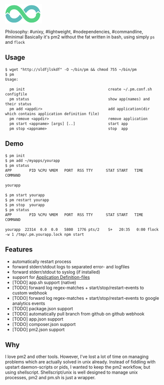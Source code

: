 <img src="doc/logo.png" width="120"/>

Philosophy: #unixy, #lightweight, #nodependencies, #commandline, #minimal
Basically it's pm2 without the fat written in bash, using simply ```ps``` and ```flock```

## Usage

    $ wget "http://sldfjlskdf" -O ~/bin/pm && chmod 755 ~/bin/pm
    $ pm
    Usage:                                                                                                          
                                                                                                                    
      pm init                                      create ~/.pm.conf.sh configfile                                  
      pm status                                    show app(names) and their status                                 
      pm add <appdir>                              add application(dir which contains application definition file)  
      pm remove <appdir>                           remove application                                               
      pm start <appname> [args] [..]               start app                                                        
      pm stop <appname>                            stop  app                                                        
                                                                                                                    

## Demo 
    $ pm init
    $ pm add ~/myapps/yourapp
    $ pm status
    APP        PID %CPU %MEM   PORT  RSS TTY      STAT START   TIME COMMAND
    
    yourapp                                                         
    
    $ pm start yourapp
    $ pm restart yourapp
    $ pm stop  yourapp
    $ pm status
    APP        PID %CPU %MEM   PORT  RSS TTY      STAT START   TIME COMMAND
    
    yourapp  22314  0.0  0.0   5800  1776 pts/2    S+   20:35   0:00 flock -w 1 /tmp/.pm.yourapp.lock npm start

## Features

* automatically restart process
* forward stderr/stdout logs to separated error- and logfiles
* forward stderr/stdout to syslog (if installed)
* support for [Application Definition-files](doc/application-definition.md)
* [TODO] app.sh support (native)
* [TODO] forward log regex-matches + start/stop/restart-events to custom webhook
* [TODO] forward log regex-matches + start/stop/restart-events to google analytics events
* [TODO] package.json support
* [TODO] automatically pull branch from github on github webhook
* [TODO] app.json support
* [TODO] composer.json support
* [TODO] pm2.json support

## Why

I love pm2 and other tools.
However, I've lost a lot of time on managing problems which are actually solved in unix already.
Instead of fiddling with upstart daemon-scripts or pids, I wanted to keep the pm2 workflow, but using shellscript.
Shellscript/unix is well designed to manage unix processes, pm2 and pm.sh is just a wrapper.
